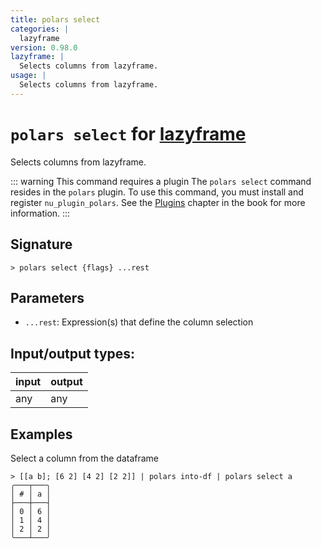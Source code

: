 ```yaml
---
title: polars select
categories: |
  lazyframe
version: 0.98.0
lazyframe: |
  Selects columns from lazyframe.
usage: |
  Selects columns from lazyframe.
---
```

<!-- This file is automatically generated. Please edit the command in https://github.com/nushell/nushell instead. -->

# `polars select` for [lazyframe](/commands/categories/lazyframe.md)

<div class='command-title'>Selects columns from lazyframe.</div>

::: warning This command requires a plugin
The `polars select` command resides in the `polars` plugin.
To use this command, you must install and register `nu_plugin_polars`.
See the [Plugins](/book/plugins.html) chapter in the book for more information.
:::

## Signature

```> polars select {flags} ...rest```

## Parameters

 -  `...rest`: Expression(s) that define the column selection


## Input/output types:

| input | output |
| ----- | ------ |
| any   | any    |

## Examples

Select a column from the dataframe
```nu
> [[a b]; [6 2] [4 2] [2 2]] | polars into-df | polars select a
╭───┬───╮
│ # │ a │
├───┼───┤
│ 0 │ 6 │
│ 1 │ 4 │
│ 2 │ 2 │
╰───┴───╯

```
